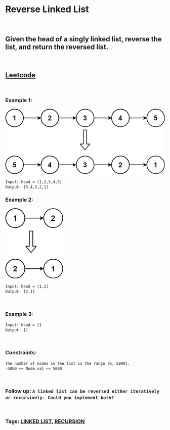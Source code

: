 # Reverse Linked List

<br>

## Given the head of a singly linked list, reverse the list, and return the reversed list.

<br>

## [Leetcode](https://leetcode.com/problems/reverse-linked-list/)

<br>

### Example 1:

![example1](assets/rev1ex1.jpeg)
```
Input: head = [1,2,3,4,5]
Output: [5,4,3,2,1]
```

### Example 2:

![example2](assets/rev1ex2.jpeg)
```
Input: head = [1,2]
Output: [2,1]
```
<br>

### Example 3:
```
Input: head = []
Output: []
``` 
<br>

### Constraints:
```
The number of nodes in the list is the range [0, 5000].
-5000 <= Node.val <= 5000
``` 
<br>

### Follow up: `A linked list can be reversed either iteratively or recursively. Could you implement both?`

<br>

### Tags: [LINKED LIST](https://leetcode.com/tag/linked-list/), [RECURSION](https://leetcode.com/tag/recursion/)
